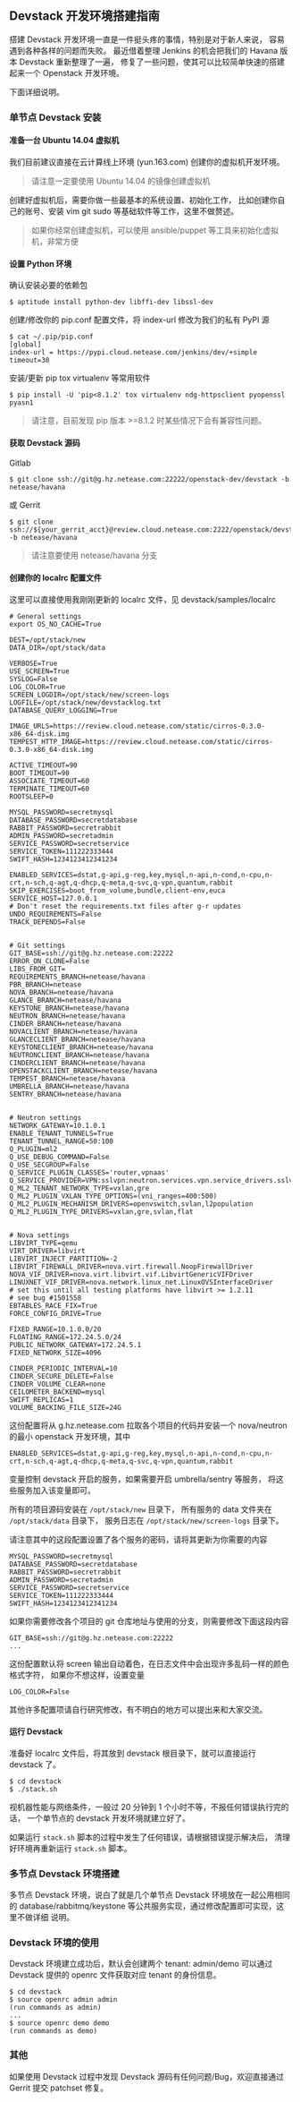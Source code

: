 ## Devstack 开发环境搭建指南

搭建 Devstack 开发环境一直是一件挺头疼的事情，特别是对于新人来说，
容易遇到各种各样的问题而失败。
最近借着整理 Jenkins 的机会把我们的 Havana 版本 Devstack 重新整理了一遍，
修复了一些问题，使其可以比较简单快速的搭建起来一个 Openstack 开发环境。

下面详细说明。

### 单节点 Devstack 安装

#### 准备一台 Ubuntu 14.04 虚拟机

我们目前建议直接在云计算线上环境 (yun.163.com) 创建你的虚拟机开发环境。

> 请注意一定要使用 Ubuntu 14.04 的镜像创建虚拟机

创建好虚拟机后，需要你做一些最基本的系统设置、初始化工作，
比如创建你自己的账号、安装 vim git sudo 等基础软件等工作，这里不做赘述。

> 如果你经常创建虚拟机，可以使用 ansible/puppet
> 等工具来初始化虚拟机，非常方便

#### 设置 Python 环境

确认安装必要的依赖包

    $ aptitude install python-dev libffi-dev libssl-dev

创建/修改你的 pip.conf 配置文件，将 index-url 修改为我们的私有 PyPI 源

    $ cat ~/.pip/pip.conf
    [global]
    index-url = https://pypi.cloud.netease.com/jenkins/dev/+simple
    timeout=30

安装/更新 pip tox virtualenv 等常用软件

    $ pip install -U 'pip<8.1.2' tox virtualenv ndg-httpsclient pyopenssl pyasn1

> 请注意，目前发现 pip 版本 >=8.1.2 时某些情况下会有兼容性问题。

#### 获取 Devstack 源码

Gitlab

    $ git clone ssh://git@g.hz.netease.com:22222/openstack-dev/devstack -b netease/havana

或 Gerrit

    $ git clone ssh://${your_gerrit_acct}@review.cloud.netease.com:2222/openstack/devstack -b netease/havana

> 请注意要使用 netease/havana 分支

#### 创建你的 localrc 配置文件

这里可以直接使用我刚刚更新的 localrc 文件，见 devstack/samples/localrc

    # General settings
    export OS_NO_CACHE=True

    DEST=/opt/stack/new
    DATA_DIR=/opt/stack/data

    VERBOSE=True
    USE_SCREEN=True
    SYSLOG=False
    LOG_COLOR=True
    SCREEN_LOGDIR=/opt/stack/new/screen-logs
    LOGFILE=/opt/stack/new/devstacklog.txt
    DATABASE_QUERY_LOGGING=True

    IMAGE_URLS=https://review.cloud.netease.com/static/cirros-0.3.0-x86_64-disk.img
    TEMPEST_HTTP_IMAGE=https://review.cloud.netease.com/static/cirros-0.3.0-x86_64-disk.img

    ACTIVE_TIMEOUT=90
    BOOT_TIMEOUT=90
    ASSOCIATE_TIMEOUT=60
    TERMINATE_TIMEOUT=60
    ROOTSLEEP=0

    MYSQL_PASSWORD=secretmysql
    DATABASE_PASSWORD=secretdatabase
    RABBIT_PASSWORD=secretrabbit
    ADMIN_PASSWORD=secretadmin
    SERVICE_PASSWORD=secretservice
    SERVICE_TOKEN=111222333444
    SWIFT_HASH=1234123412341234

    ENABLED_SERVICES=dstat,g-api,g-reg,key,mysql,n-api,n-cond,n-cpu,n-crt,n-sch,q-agt,q-dhcp,q-meta,q-svc,q-vpn,quantum,rabbit
    SKIP_EXERCISES=boot_from_volume,bundle,client-env,euca
    SERVICE_HOST=127.0.0.1
    # Don't reset the requirements.txt files after g-r updates
    UNDO_REQUIREMENTS=False
    TRACK_DEPENDS=False


    # Git settings
    GIT_BASE=ssh://git@g.hz.netease.com:22222
    ERROR_ON_CLONE=False
    LIBS_FROM_GIT=
    REQUIREMENTS_BRANCH=netease/havana
    PBR_BRANCH=netease
    NOVA_BRANCH=netease/havana
    GLANCE_BRANCH=netease/havana
    KEYSTONE_BRANCH=netease/havana
    NEUTRON_BRANCH=netease/havana
    CINDER_BRANCH=netease/havana
    NOVACLIENT_BRANCH=netease/havana
    GLANCECLIENT_BRANCH=netease/havana
    KEYSTONECLIENT_BRANCH=netease/havana
    NEUTRONCLIENT_BRANCH=netease/havana
    CINDERCLIENT_BRANCH=netease/havana
    OPENSTACKCLIENT_BRANCH=netease/havana
    TEMPEST_BRANCH=netease/havana
    UMBRELLA_BRANCH=netease/havana
    SENTRY_BRANCH=netease/havana


    # Neutron settings
    NETWORK_GATEWAY=10.1.0.1
    ENABLE_TENANT_TUNNELS=True
    TENANT_TUNNEL_RANGE=50:100
    Q_PLUGIN=ml2
    Q_USE_DEBUG_COMMAND=False
    Q_USE_SECGROUP=False
    Q_SERVICE_PLUGIN_CLASSES='router,vpnaas'
    Q_SERVICE_PROVIDER=VPN:sslvpn:neutron.services.vpn.service_drivers.sslvpn.SSLVPNDriver:default
    Q_ML2_TENANT_NETWORK_TYPE=vxlan,gre
    Q_ML2_PLUGIN_VXLAN_TYPE_OPTIONS=(vni_ranges=400:500)
    Q_ML2_PLUGIN_MECHANISM_DRIVERS=openvswitch,svlan,l2population
    Q_ML2_PLUGIN_TYPE_DRIVERS=vxlan,gre,svlan,flat


    # Nova settings
    LIBVIRT_TYPE=qemu
    VIRT_DRIVER=libvirt
    LIBVIRT_INJECT_PARTITION=-2
    LIBVIRT_FIREWALL_DRIVER=nova.virt.firewall.NoopFirewallDriver
    NOVA_VIF_DRIVER=nova.virt.libvirt.vif.LibvirtGenericVIFDriver
    LINUXNET_VIF_DRIVER=nova.network.linux_net.LinuxOVSInterfaceDriver
    # set this until all testing platforms have libvirt >= 1.2.11
    # see bug #1501558
    EBTABLES_RACE_FIX=True
    FORCE_CONFIG_DRIVE=True

    FIXED_RANGE=10.1.0.0/20
    FLOATING_RANGE=172.24.5.0/24
    PUBLIC_NETWORK_GATEWAY=172.24.5.1
    FIXED_NETWORK_SIZE=4096

    CINDER_PERIODIC_INTERVAL=10
    CINDER_SECURE_DELETE=False
    CINDER_VOLUME_CLEAR=none
    CEILOMETER_BACKEND=mysql
    SWIFT_REPLICAS=1
    VOLUME_BACKING_FILE_SIZE=24G

这份配置将从 g.hz.netease.com 拉取各个项目的代码并安装一个 nova/neutron 的最小
openstack 开发环境，其中

    ENABLED_SERVICES=dstat,g-api,g-reg,key,mysql,n-api,n-cond,n-cpu,n-crt,n-sch,q-agt,q-dhcp,q-meta,q-svc,q-vpn,quantum,rabbit

变量控制 devstack 开启的服务，如果需要开启 umbrella/sentry 等服务，
将这些服务加入该变量即可。

所有的项目源码安装在 `/opt/stack/new` 目录下，
所有服务的 data 文件夹在 `/opt/stack/data` 目录下，
服务日志在 `/opt/stack/new/screen-logs` 目录下。

请注意其中的这段配置设置了各个服务的密码，请将其更新为你需要的内容

    MYSQL_PASSWORD=secretmysql
    DATABASE_PASSWORD=secretdatabase
    RABBIT_PASSWORD=secretrabbit
    ADMIN_PASSWORD=secretadmin
    SERVICE_PASSWORD=secretservice
    SERVICE_TOKEN=111222333444
    SWIFT_HASH=1234123412341234

如果你需要修改各个项目的 git 仓库地址与使用的分支，则需要修改下面这段内容

    GIT_BASE=ssh://git@g.hz.netease.com:22222
    ...

这份配置默认将 screen 输出自动着色，在日志文件中会出现许多乱码一样的颜色格式字符，
如果你不想这样，设置变量

    LOG_COLOR=False

其他许多配置项请自行研究修改，有不明白的地方可以提出来和大家交流。

#### 运行 Devstack

准备好 localrc 文件后，将其放到 devstack 根目录下，就可以直接运行 devstack 了。

    $ cd devstack
    $ ./stack.sh

视机器性能与网络条件，一般过 20 分钟到 1 个小时不等，不报任何错误执行完的话，
一个单节点的 devstack 开发环境就建立好了。

如果运行 `stack.sh` 脚本的过程中发生了任何错误，请根据错误提示解决后，
清理好环境再重新运行 `stack.sh` 脚本。

### 多节点 Devstack 环境搭建

多节点 Devstack 环境，说白了就是几个单节点 Devstack 环境放在一起公用相同的
database/rabbitmq/keystone 等公共服务实现，通过修改配置即可实现，这里不做详细
说明。

### Devstack 环境的使用

Devstack 环境建立成功后，默认会创建两个 tenant: admin/demo
可以通过 Devstack 提供的 openrc 文件获取对应 tenant 的身份信息。

    $ cd devstack
    $ source openrc admin admin
    (run commands as admin)
    ...
    $ source openrc demo demo
    (run commands as demo)

### 其他

如果使用 Devstack 过程中发现 Devstack 源码有任何问题/Bug，欢迎直接通过 Gerrit
提交 patchset 修复。
